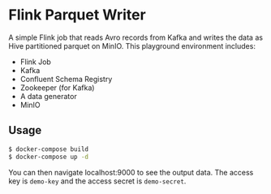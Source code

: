 # Flink Parquet Writer

A simple Flink job that reads Avro records from Kafka and writes the data as Hive partitioned parquet on MinIO.
This playground environment includes:
* Flink Job
* Kafka
* Confluent Schema Registry
* Zookeeper (for Kafka)
* A data generator
* MinIO


## Usage 

```bash
$ docker-compose build
$ docker-compose up -d
```

You can then navigate localhost:9000 to see the output data.
The access key is `demo-key` and the access secret is `demo-secret`.
